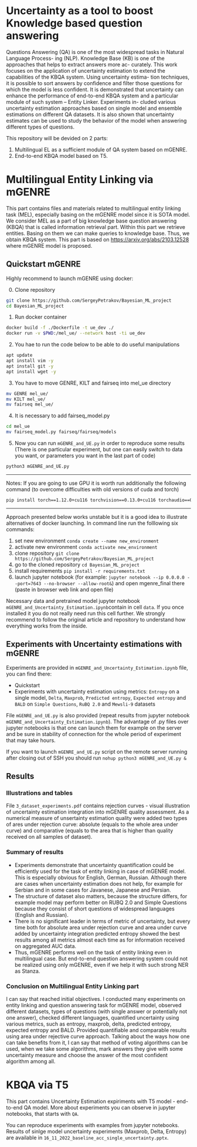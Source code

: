 # Uncertainty as a tool to boost Knowledge based question answering

Questions Answering (QA) is one of the most
widespread tasks in Natural Language Process-
ing (NLP). Knowledge Base (KB) is one of the
approaches that helps to extract answers more ac-
curately. This work focuses on the application of
uncertainty estimation to extend the capabilities
of the KBQA system. Using uncertainty estima-
tion techniques, it is possible to sort answers by
confidence and filter those questions for which
the model is less confident. It is demonstrated
that uncertainty can enhance the performance of
end-to-end KBQA system and a particular module
of such system – Entity Linker. Experiments in-
cluded various uncertainty estimation approaches
based on single model and ensemble estimations
on different QA datasets. It is also shown that
uncertainty estimates can be used to study the
behavior of the model when answering different
types of questions.

This repository will be devided on 2 parts:
1) Multilingual EL as a sufficient module of QA system based on mGENRE.
2) End-to-end KBQA model based on T5.




# Multilingual Entity Linking via mGENRE

This part contains files and materials related to multilingual entity linking task (MEL), especially basing on the mGENRE model since it is SOTA model. We consider MEL as a part of big knowledge base question answering (KBQA) that is called information retrieval part. Within this part we retrieve entities. Basing on them we can make queries to knowledge base. Thus, we obtain KBQA system.
This part is based on https://arxiv.org/abs/2103.12528 where mGENRE model is proposed.


## Quickstart mGENRE

Highly recommend to launch mGENRE using docker:

0) Clone repository

```bash
git clone https://github.com/SergeyPetrakov/Bayesian_ML_project
cd Bayesian_ML_project
```

1) Run docker container

```bash
docker build -f ./Dockerfile -t ue_dev ./
docker run -v $PWD:/mel_ue/ --network host -ti ue_dev
```

2) You hae to run the code below to be able to do useful manipulations

```bash
apt update
apt install vim -y
apt install git -y
apt install wget -y
```

3) You have to move GENRE, KILT and fairseq into mel_ue directory

```bash
mv GENRE mel_ue/
mv KILT mel_ue/
mv fairseq mel_ue/
```

4) It is necessary to add fairseq_model.py 

```bash
cd mel_ue
mv fairseq_model.py fairseq/fairseq/models
```

5) Now you can run `mGENRE_and_UE.py` in order to reproduce some results (There is one particular experiment, but one can easily switch to data you want, or parameters you want in the last part of code)

```bash
python3 mGENRE_and_UE.py
```
---------------------------------------------------------------------------
Notes:
If you are going to use GPU it is worth run additionally the following command (to overcome difficulties with old versions of cuda and torch)
```bash
pip install torch==1.12.0+cu116 torchvision==0.13.0+cu116 torchaudio==0.12.0 --extra-index-url https://download.pytorch.org/whl/cu116
```

---------------------------------------------------------------------------

Approach presented below works unstable but it is a good idea to illustrate alternatives of docker launching.
In command line run the folllowing six commands:

1) set new environment `conda create --name new_environment`
2) activate new environment `conda activate new_environment`
3) clone repository `git clone https://github.com/SergeyPetrakov/Bayesian_ML_project`
4) go to the cloned repository `cd Bayesian_ML_project`
5) install requirements `pip install -r requirements.txt`
6) launch jupyter notebook (for example: `jupyter notebook --ip 0.0.0.0 --port=7643 --no-browser --allow-root&`)
and open mgenre_final there (paste in browser web link and open file)

Necessary data and pretrained model jupyter notebook ```mGENRE_and_Uncertainty_Estimation.ipynb```contain in cell `data`. If you once installed it you do not really need run this cell further.
We strongly recommend to follow the original article and repository to understand how everything works from the inside.

## Experiments with Uncertainty estimations with mGENRE

Experiments are provided in `mGENRE_and_Uncertainty_Estimation.ipynb` file, you can find there:
 - Quickstart
 - Experiments with uncertainty estimation using metrics: `Entropy` on a single model, `Delta`, `Maxprob`, `Predicted entropy`, `Expected entropy` and `BALD` on `Simple Questions`, `RuBQ 2.0` and `Mewsli-9` datasets
 
File `mGENRE_and_UE.py` is also provided (repeat results from jupyter notebook `mGENRE_and_Uncertainty_Estimation.ipynb`). The advantage of .py files over jupyter notebooks is that one can launch them for example on the server and be sure in stability of connection for the whole period of experiment that may take hours.
 
 If you want to launch `mGENRE_and_UE.py` script on the remote server running after closing out of SSH you should run `nohup python3 mGENRE_and_UE.py &`
 
 ## Results
 
 ### Illustrations and tables

File `3_dataset_experiments.pdf` contains rejection curves - visual illustration of uncertainty estimation integration into mGENRE quality assessment. As a numerical measure of unsertainty estimation quality were added two types of ares under rejection curve: absolute (equals to the whole area under curve) and comparative (equals to the area that is higher than quality received on all samples of dataset).

### Summary of results

- Experiments demonstrate that uncertainty quantification could be efficiently used for the task of entity linking in case of mGENRE model. This is especially obvious for English, German, Russian. Although there are cases when uncertainty estimation does not help, for example for Serbian and in some cases for Javanese, Japanese and Persian.
- The structure of dataset also matters, because the structure differs, for example model may perform better on RUBQ 2.0 and Simple Questions because they consist of short questions of widespread languages (English and Russian).
- There is no significant leader in terms of metric of uncertainty, but every time both for absolute area under rejection curve and area under curve added by uncertainty integration predicted entropy showed the best results among all metrics almost each time as for information received on aggregated AUC data.
- Thus, mGENRE performs well on the task of entity linking even in multilingual case. But end-to-end question answering system could not be realized using only mGENRE, even if we help it with such strong NER as Stanza.

### Conclusion on Multilingual Entity Linking part
I can say that reached initial objectives. I conducted many experiments on entity linking and question answering task for mGENRE model, observed different datasets, types of questions (with single answer or potentially not one answer), checked different languages, quantified uncertainty using various metrics, such as entropy, maxprob, delta, predicted entropy, expected entropy and BALD. Provided quantifiable and comparable results using area under rejective curve approach.
Talking about the ways how one can take benefits from it, I can say that method of voting algorithms can be used, when we take some algorithms, mark answers they give with some uncertainty measure and choose the answer of the most confident algorithm among all.


# KBQA via T5

This part contains Uncertainty Estimation expiriments with T5 model - end-to-end QA model. More about experiments you can observe in jupyter notebooks, that starts with `QA`.

You can reproduce experiments with examples from jupyter notebooks.
Results of sinlge model uncertainty experiments (Maxprob, Delta, Entropy) are available in `16_11_2022_baseline_acc_single_uncertainty.pptx`.
